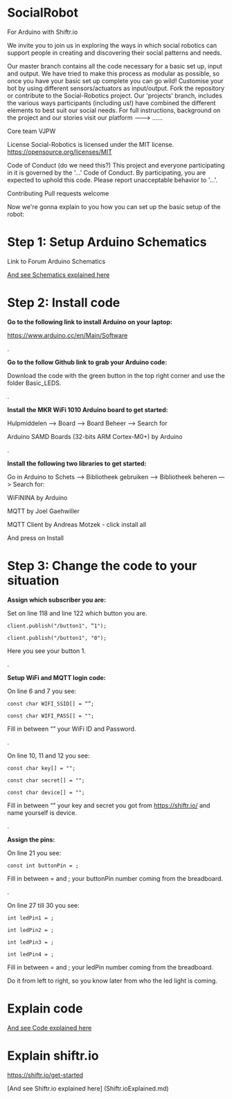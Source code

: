 # SocialRobot

For Arduino with Shiftr.io

We invite you to join us in exploring the ways in which social robotics can support people in creating and discovering their social patterns and needs.

Our master branch contains all the code necessary for a basic set up, input and output. We have tried to make this process as modular as possible, so once you have your basic set up complete you can go wild! Customise your bot by using different sensors/actuators as input/output.
Fork the repository or contribute to the Social-Robotics project.
Our 'projects' branch, includes the various ways participants (including us!) have combined the different elements to best suit our social needs.
For full instructions, background on the project and our stories visit our platform ---> ......

Core team VJPW

License Social-Robotics is licensed under the MIT license. https://opensource.org/licenses/MIT

Code of Conduct (do we need this?) This project and everyone participating in it is governed by the '...' Code of Conduct. By participating, you are expected to uphold this code. Please report unacceptable behavior to '...'.

Contributing Pull requests welcome

Now we're gonna explain to you how you can set up the basic setup of the robot:

# Step 1: Setup Arduino Schematics

Link to Forum Arduino Schematics

[And see Schematics explained here](SetupArduinoBoard.md)

# Step 2: Install code

**Go to the following link to install Arduino on your laptop:**

https://www.arduino.cc/en/Main/Software

.

**Go to the follow Github link to grab your Arduino code:**

Download the code with the green button in the top right corner and use the folder Basic_LEDS.

.

**Install the MKR WiFi 1010 Arduino board to get started:**

Hulpmiddelen —> Board —> Board Beheer —> Search for

Arduino SAMD Boards (32-bits ARM Cortex-M0+) by Arduino

.

**Install the following two libraries to get started:**

Go in Arduino to  Schets —> Bibliotheek gebruiken —> Bibliotheek beheren —> Search for:

WiFiNINA by Arduino

MQTT by Joel Gaehwiller

MQTT Client by Andreas Motzek - click install all

And press on Install

# Step 3: Change the code to your situation

**Assign which subscriber you are:**

Set on line 118 and line 122 which button you are.
```
client.publish("/button1", “1");

client.publish("/button1", "0");
```
Here you see your button 1.

.

**Setup WiFi and MQTT login code:**

On line 6 and 7 you see:
```
const char WIFI_SSID[] = “”;

const char WIFI_PASS[] = "";
```
Fill in between “" your WiFi ID and Password.

.

On line 10, 11 and 12 you see:
```
const char key[] = ""; 

const char secret[] = "";

const char device[] = "";
```
Fill in between “" your key and secret you got from https://shiftr.io/ and name yourself is device.

.

**Assign the pins:**

On line 21 you see:
```
const int buttonPin = ;
```
Fill in between = and ; your buttonPin number coming from the breadboard.

.

On line 27 till 30 you see:
```
int ledPin1 = ;

int ledPin2 = ;

int ledPin3 = ;

int ledPin4 = ;
```
Fill in between = and ; your ledPin number coming from the breadboard. 

Do it from left to right, so you know later from who the led light is coming.

# Explain code

[And see Code explained here](ExplainBasicCode.md)

# Explain shiftr.io

https://shiftr.io/get-started

[And see Shiftr.io explained here] (Shiftr.ioExplained.md)
